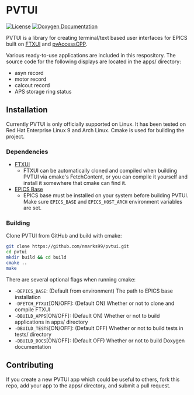 # PVTUI

[![License](https://img.shields.io/badge/License-MIT-blue.svg)](LICENSE)
[![Doxygen Documentation](https://img.shields.io/badge/docs-doxygen-blue)](https://nmarks99.github.io/pvtui/doc/doxygen/html/index.html)

PVTUI is a library for creating terminal/text based user interfaces for EPICS built on [FTXUI](https://github.com/ArthurSonzogni/FTXUI)
and [pvAccessCPP](https://github.com/epics-base/pvAccessCPP).

Various ready-to-use applications are included in this respository. The source code for
the following displays are located in the apps/ directory:
- asyn record
- motor record
- calcout record
- APS storage ring status

## Installation

Currently PVTUI is only officially supported on Linux. It has been tested on 
Red Hat Enterprise Linux 9 and Arch Linux. Cmake is used for building the project.

### Dependencies
* [FTXUI](https://github.com/ArthurSonzogni/FTXUI)
    - FTXUI can be automatically cloned and compiled when building PVTUI via cmake's FetchContent,
    or you can compile it yourself and install it somewhere that cmake can find it.
* [EPICS Base](https://docs.epics-controls.org/en/latest/getting-started/installation.html)
    - EPICS base must be installed on your system before building PVTUI.
    Make sure `EPICS_BASE` and `EPICS_HOST_ARCH` environment variables are set.


### Building
Clone PVTUI from GitHub and build with cmake:

```bash
git clone https://github.com/nmarks99/pvtui.git
cd pvtui
mkdir build && cd build
cmake ..
make
```

There are several optional flags when running cmake:
- `-DEPICS_BASE`: (Default from environment) The path to EPICS base installation
- `-DFETCH_FTXUI`[ON/OFF]: (Default ON) Whether or not to clone and compile FTXUI
- `-DBUILD_APPS`[ON/OFF]: (Default ON) Whether or not to build applications in apps/ directory
- `-DBUILD_TESTS`[ON/OFF]: (Default OFF) Whether or not to build tests in tests/ directory
- `-DBUILD_DOCS`[ON/OFF]: (Default OFF) Whether or not to build Doxygen documentation


## Contributing
If you create a new PVTUI app which could be useful to others, fork this repo,
add your app to the apps/ directory, and submit a pull request.

